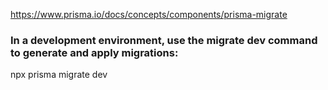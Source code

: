 https://www.prisma.io/docs/concepts/components/prisma-migrate

### In a development environment, use the migrate dev command to generate and apply migrations:
npx prisma migrate dev